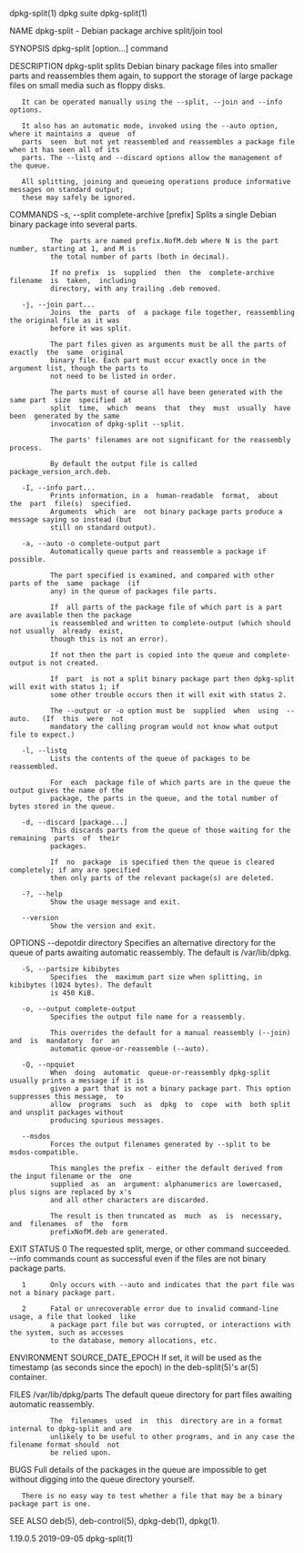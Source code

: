 dpkg-split(1)                                 dpkg suite                                 dpkg-split(1)

NAME
       dpkg-split - Debian package archive split/join tool

SYNOPSIS
       dpkg-split [option...] command

DESCRIPTION
       dpkg-split splits Debian binary package files into smaller parts and reassembles them again, to
       support the storage of large package files on small media such as floppy disks.

       It can be operated manually using the --split, --join and --info options.

       It also has an automatic mode, invoked using the --auto option, where it maintains a  queue  of
       parts  seen  but not yet reassembled and reassembles a package file when it has seen all of its
       parts. The --listq and --discard options allow the management of the queue.

       All splitting, joining and queueing operations produce informative messages on standard output;
       these may safely be ignored.

COMMANDS
       -s, --split complete-archive [prefix]
              Splits a single Debian binary package into several parts.

              The  parts are named prefix.NofM.deb where N is the part number, starting at 1, and M is
              the total number of parts (both in decimal).

              If no prefix  is  supplied  then  the  complete-archive  filename  is  taken,  including
              directory, with any trailing .deb removed.

       -j, --join part...
              Joins  the  parts  of  a package file together, reassembling the original file as it was
              before it was split.

              The part files given as arguments must be all the parts of  exactly  the  same  original
              binary file. Each part must occur exactly once in the argument list, though the parts to
              not need to be listed in order.

              The parts must of course all have been generated with the same part  size  specified  at
              split  time,  which  means  that  they  must  usually  have  been  generated by the same
              invocation of dpkg-split --split.

              The parts' filenames are not significant for the reassembly process.

              By default the output file is called package_version_arch.deb.

       -I, --info part...
              Prints information, in a  human-readable  format,  about  the  part  file(s)  specified.
              Arguments  which  are  not binary package parts produce a message saying so instead (but
              still on standard output).

       -a, --auto -o complete-output part
              Automatically queue parts and reassemble a package if possible.

              The part specified is examined, and compared with other parts of the  same  package  (if
              any) in the queue of packages file parts.

              If  all parts of the package file of which part is a part are available then the package
              is reassembled and written to complete-output (which should not usually  already  exist,
              though this is not an error).

              If not then the part is copied into the queue and complete-output is not created.

              If  part  is not a split binary package part then dpkg-split will exit with status 1; if
              some other trouble occurs then it will exit with status 2.

              The --output or -o option must be  supplied  when  using  --auto.   (If  this  were  not
              mandatory the calling program would not know what output file to expect.)

       -l, --listq
              Lists the contents of the queue of packages to be reassembled.

              For  each  package file of which parts are in the queue the output gives the name of the
              package, the parts in the queue, and the total number of bytes stored in the queue.

       -d, --discard [package...]
              This discards parts from the queue of those waiting for the  remaining  parts  of  their
              packages.

              If  no  package  is specified then the queue is cleared completely; if any are specified
              then only parts of the relevant package(s) are deleted.

       -?, --help
              Show the usage message and exit.

       --version
              Show the version and exit.

OPTIONS
       --depotdir directory
              Specifies an alternative directory for the queue of parts awaiting automatic reassembly.
              The default is /var/lib/dpkg.

       -S, --partsize kibibytes
              Specifies  the  maximum part size when splitting, in kibibytes (1024 bytes). The default
              is 450 KiB.

       -o, --output complete-output
              Specifies the output file name for a reassembly.

              This overrides the default for a manual reassembly (--join)  and  is  mandatory  for  an
              automatic queue-or-reassemble (--auto).

       -Q, --npquiet
              When  doing  automatic  queue-or-reassembly dpkg-split usually prints a message if it is
              given a part that is not a binary package part. This option suppresses this message,  to
              allow  programs  such  as  dpkg  to  cope  with  both split and unsplit packages without
              producing spurious messages.

       --msdos
              Forces the output filenames generated by --split to be msdos-compatible.

              This mangles the prefix - either the default derived from the input filename or the  one
              supplied  as  an  argument: alphanumerics are lowercased, plus signs are replaced by x's
              and all other characters are discarded.

              The result is then truncated as  much  as  is  necessary,  and  filenames  of  the  form
              prefixNofM.deb are generated.

EXIT STATUS
       0      The  requested  split,  merge,  or  other  command  succeeded.  --info commands count as
              successful even if the files are not binary package parts.

       1      Only occurs with --auto and indicates that the part file was not a binary package part.

       2      Fatal or unrecoverable error due to invalid command-line usage, a file that looked  like
              a package part file but was corrupted, or interactions with the system, such as accesses
              to the database, memory allocations, etc.

ENVIRONMENT
       SOURCE_DATE_EPOCH
              If set, it will  be  used  as  the  timestamp  (as  seconds  since  the  epoch)  in  the
              deb-split(5)'s ar(5) container.

FILES
       /var/lib/dpkg/parts
              The default queue directory for part files awaiting automatic reassembly.

              The  filenames  used  in  this  directory are in a format internal to dpkg-split and are
              unlikely to be useful to other programs, and in any case the filename format should  not
              be relied upon.

BUGS
       Full  details of the packages in the queue are impossible to get without digging into the queue
       directory yourself.

       There is no easy way to test whether a file that may be a binary package part is one.

SEE ALSO
       deb(5), deb-control(5), dpkg-deb(1), dpkg(1).

1.19.0.5                                      2019-09-05                                 dpkg-split(1)
